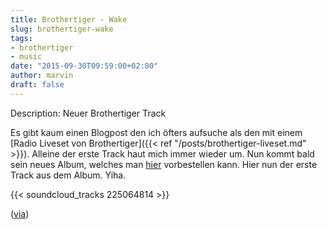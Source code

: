 ```yaml
---
title: Brothertiger - Wake
slug: brothertiger-wake
tags:
- brothertiger
- music
date: "2015-09-30T09:59:00+02:00"
author: marvin
draft: false
---
```

Description: Neuer Brothertiger Track

Es gibt kaum einen Blogpost den ich öfters aufsuche als den mit einem [Radio Liveset von Brothertiger]({{< ref "/posts/brothertiger-liveset.md" >}}). Alleine der erste Track haut mich immer wieder um. Nun kommt bald sein neues Album, welches man [hier](https://brothertiger.bandcamp.com/album/out-of-touch-lp) vorbestellen kann. Hier nun der erste Track aus dem Album. Yiha.

{{< soundcloud_tracks 225064814 >}}

([via](http://www.stereogum.com/1833556/brothertiger-wake-stereogum-premiere/mp3s/))